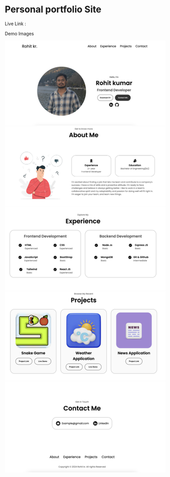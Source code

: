 # Personal portfolio Site

<p> Live Link : </p>

<p> Demo Images</p>
<img src="./assets/Demo1.png"/>
<img src="./assets/Demo2.png"/>
<img src="./assets/Demo3.png"/>
<img src="./assets/Demo4.png"/>
<img src="./assets/Demo5.png"/>
